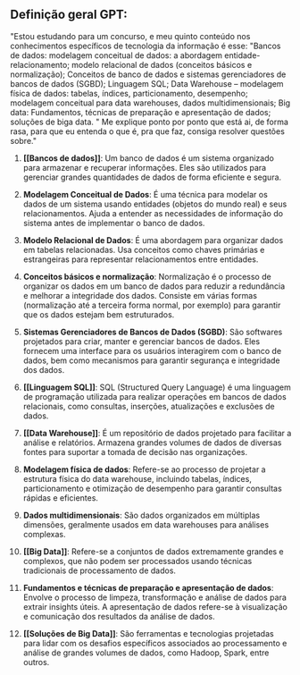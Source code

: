 ## Definição geral GPT:

"Estou estudando para um concurso, e meu quinto conteúdo nos conhecimentos específicos de tecnologia da informação é esse: "Bancos de dados: modelagem conceitual de dados: a abordagem entidade-relacionamento; modelo relacional de dados (conceitos básicos e normalização); Conceitos de banco de dados e sistemas gerenciadores de bancos de dados (SGBD); Linguagem SQL; Data Warehouse – modelagem física de dados: tabelas, índices, particionamento, desempenho; modelagem conceitual para data warehouses, dados multidimensionais; Big data: Fundamentos, técnicas de preparação e apresentação de dados; soluções de biga data. " Me explique ponto por ponto que está ai, de forma rasa, para que eu entenda o que é, pra que faz, consiga resolver questões sobre."

1. **[[Bancos de dados]]**: Um banco de dados é um sistema organizado para armazenar e recuperar informações. Eles são utilizados para gerenciar grandes quantidades de dados de forma eficiente e segura.
    
2. **Modelagem Conceitual de Dados**: É uma técnica para modelar os dados de um sistema usando entidades (objetos do mundo real) e seus relacionamentos. Ajuda a entender as necessidades de informação do sistema antes de implementar o banco de dados.
    
3. **Modelo Relacional de Dados**: É uma abordagem para organizar dados em tabelas relacionadas. Usa conceitos como chaves primárias e estrangeiras para representar relacionamentos entre entidades.
    
4. **Conceitos básicos e normalização**: Normalização é o processo de organizar os dados em um banco de dados para reduzir a redundância e melhorar a integridade dos dados. Consiste em várias formas (normalização até a terceira forma normal, por exemplo) para garantir que os dados estejam bem estruturados.
    
5. **Sistemas Gerenciadores de Bancos de Dados (SGBD)**: São softwares projetados para criar, manter e gerenciar bancos de dados. Eles fornecem uma interface para os usuários interagirem com o banco de dados, bem como mecanismos para garantir segurança e integridade dos dados.
    
6. **[[Linguagem SQL]]**: SQL (Structured Query Language) é uma linguagem de programação utilizada para realizar operações em bancos de dados relacionais, como consultas, inserções, atualizações e exclusões de dados.
    
7. **[[Data Warehouse]]**: É um repositório de dados projetado para facilitar a análise e relatórios. Armazena grandes volumes de dados de diversas fontes para suportar a tomada de decisão nas organizações.
    
8. **Modelagem física de dados**: Refere-se ao processo de projetar a estrutura física do data warehouse, incluindo tabelas, índices, particionamento e otimização de desempenho para garantir consultas rápidas e eficientes.
    
9. **Dados multidimensionais**: São dados organizados em múltiplas dimensões, geralmente usados em data warehouses para análises complexas.
    
10. **[[Big Data]]**: Refere-se a conjuntos de dados extremamente grandes e complexos, que não podem ser processados usando técnicas tradicionais de processamento de dados.
    
11. **Fundamentos e técnicas de preparação e apresentação de dados**: Envolve o processo de limpeza, transformação e análise de dados para extrair insights úteis. A apresentação de dados refere-se à visualização e comunicação dos resultados da análise de dados.
    
12. **[[Soluções de Big Data]]**: São ferramentas e tecnologias projetadas para lidar com os desafios específicos associados ao processamento e análise de grandes volumes de dados, como Hadoop, Spark, entre outros.